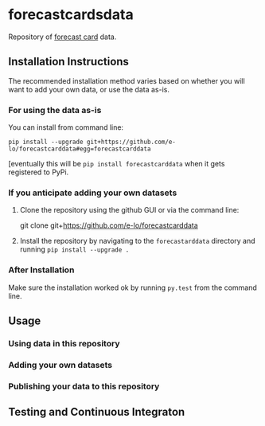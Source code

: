 # forecastcardsdata

Repository of [forecast card](http://github.com/e-lo/forecastcards) data.

## Installation Instructions

The recommended installation method varies based on whether you will want to add your own data, or use the data as-is.

### For using the data as-is

You can install from command line:

    pip install --upgrade git+https://github.com/e-lo/forecastcarddata#egg=forecastcarddata

[eventually this will be `pip install forecastcarddata` when it gets registered to PyPi.

### If you anticipate adding your own datasets

1. Clone the repository using the github GUI or via the command line:

    git clone git+https://github.com/e-lo/forecastcarddata

2. Install the repository by navigating to the `forecastarddata` directory and running `pip install --upgrade .`

### After Installation
Make sure the installation worked ok by running `py.test` from the command line.

## Usage

### Using data in this repository

### Adding your own datasets

### Publishing your data to this repository

## Testing and Continuous Integraton
